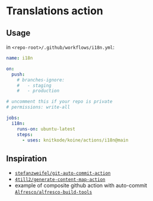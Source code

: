 # Translations action

## Usage

in `<repo-root>/.github/workflows/i18n.yml`:

```yml
name: i18n

on:
  push:
    # branches-ignore:    
    #   - staging
    #   - production

# uncomment this if your repo is private
# permissions: write-all

jobs:
  i18n:
    runs-on: ubuntu-latest
    steps:
      - uses: knitkode/koine/actions/i18n@main
```

## Inspiration

- [`stefanzweifel/git-auto-commit-action`](https://github.com/stefanzweifel/git-auto-commit-action)
- [`4till2/generate-content-map-action`](https://github.com/4till2/generate-content-map-action)
- example of composite github action with auto-commit [`Alfresco/alfresco-build-tools`](https://github.com/Alfresco/alfresco-build-tools/blob/master/.github/actions/pre-commit/action.yml)
